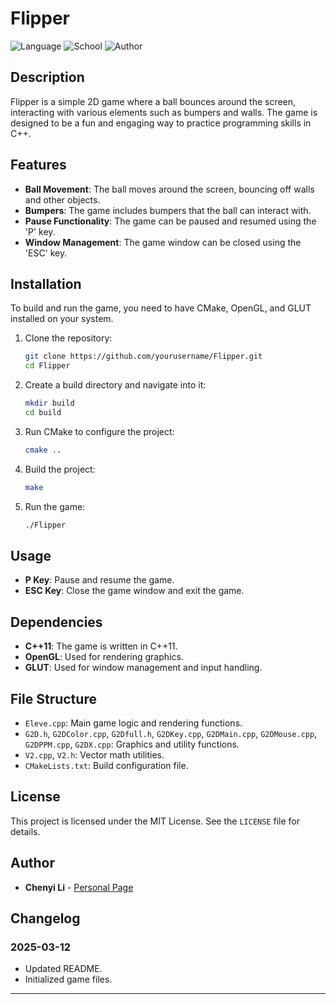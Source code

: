 # Flipper


![Language](https://img.shields.io/badge/language-C%2B%2B-blue)
![School](https://img.shields.io/badge/school-ESIEE-orange)
![Author](https://img.shields.io/badge/author-Chenyi%20Li-brightgreen)
## Description

Flipper is a simple 2D game where a ball bounces around the screen, interacting with various elements such as bumpers and walls. The game is designed to be a fun and engaging way to practice programming skills in C++.

## Features

- **Ball Movement**: The ball moves around the screen, bouncing off walls and other objects.
- **Bumpers**: The game includes bumpers that the ball can interact with.
- **Pause Functionality**: The game can be paused and resumed using the 'P' key.
- **Window Management**: The game window can be closed using the 'ESC' key.

## Installation

To build and run the game, you need to have CMake, OpenGL, and GLUT installed on your system.

1. Clone the repository:
    ```sh
    git clone https://github.com/yourusername/Flipper.git
    cd Flipper
    ```

2. Create a build directory and navigate into it:
    ```sh
    mkdir build
    cd build
    ```

3. Run CMake to configure the project:
    ```sh
    cmake ..
    ```

4. Build the project:
    ```sh
    make
    ```

5. Run the game:
    ```sh
    ./Flipper
    ```

## Usage

- **P Key**: Pause and resume the game.
- **ESC Key**: Close the game window and exit the game.

## Dependencies

- **C++11**: The game is written in C++11.
- **OpenGL**: Used for rendering graphics.
- **GLUT**: Used for window management and input handling.

## File Structure

- `Eleve.cpp`: Main game logic and rendering functions.
- `G2D.h`, `G2DColor.cpp`, `G2Dfull.h`, `G2DKey.cpp`, `G2DMain.cpp`, `G2DMouse.cpp`, `G2DPPM.cpp`, `G2DX.cpp`: Graphics and utility functions.
- `V2.cpp`, `V2.h`: Vector math utilities.
- `CMakeLists.txt`: Build configuration file.

## License

This project is licensed under the MIT License. See the `LICENSE` file for details.

## Author

- **Chenyi Li** -  [Personal Page](https://github.com/Nichenggan)

## Changelog

### 2025-03-12

- Updated README.
- Initialized game files.
****
